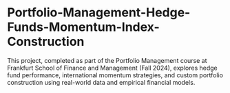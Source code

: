 # Portfolio-Management-Hedge-Funds-Momentum-Index-Construction
This project, completed as part of the Portfolio Management course at Frankfurt School of Finance and Management (Fall 2024), explores hedge fund performance, international momentum strategies, and custom portfolio construction using real-world data and empirical financial models.
